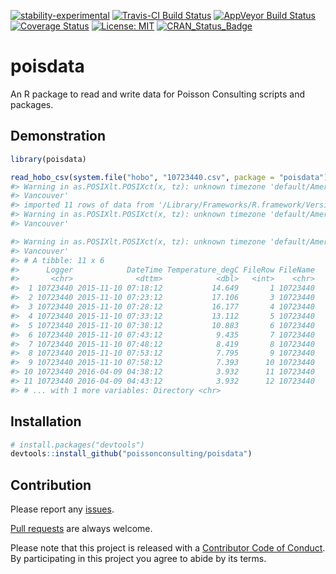 
<!-- README.md is generated from README.Rmd. Please edit that file -->

[![stability-experimental](https://img.shields.io/badge/stability-experimental-orange.svg)](https://github.com/joethorley/stability-badges#experimental)
[![Travis-CI Build
Status](https://travis-ci.org/poissonconsulting/poisdata.svg?branch=master)](https://travis-ci.org/poissonconsulting/poisdata)
[![AppVeyor Build
Status](https://ci.appveyor.com/api/projects/status/github/poissonconsulting/poisdata?branch=master&svg=true)](https://ci.appveyor.com/project/poissonconsulting/poisdata)
[![Coverage
Status](https://img.shields.io/codecov/c/github/poissonconsulting/poisdata/master.svg)](https://codecov.io/github/poissonconsulting/poisdata?branch=master)
[![License:
MIT](https://img.shields.io/badge/License-MIT-blue.svg)](https://opensource.org/licenses/MIT)
[![CRAN\_Status\_Badge](http://www.r-pkg.org/badges/version/poisdata)](https://cran.r-project.org/package=poisdata)

# poisdata

An R package to read and write data for Poisson Consulting scripts and
packages.

## Demonstration

``` r
library(poisdata)

read_hobo_csv(system.file("hobo", "10723440.csv", package = "poisdata"))
#> Warning in as.POSIXlt.POSIXct(x, tz): unknown timezone 'default/America/
#> Vancouver'
#> imported 11 rows of data from '/Library/Frameworks/R.framework/Versions/3.4/Resources/library/poisdata/hobo/10723440.csv'
#> Warning in as.POSIXlt.POSIXct(x, tz): unknown timezone 'default/America/
#> Vancouver'

#> Warning in as.POSIXlt.POSIXct(x, tz): unknown timezone 'default/America/
#> Vancouver'
#> # A tibble: 11 x 6
#>      Logger            DateTime Temperature_degC FileRow FileName
#>       <chr>              <dttm>            <dbl>   <int>    <chr>
#>  1 10723440 2015-11-10 07:18:12           14.649       1 10723440
#>  2 10723440 2015-11-10 07:23:12           17.106       3 10723440
#>  3 10723440 2015-11-10 07:28:12           16.177       4 10723440
#>  4 10723440 2015-11-10 07:33:12           13.112       5 10723440
#>  5 10723440 2015-11-10 07:38:12           10.883       6 10723440
#>  6 10723440 2015-11-10 07:43:12            9.435       7 10723440
#>  7 10723440 2015-11-10 07:48:12            8.419       8 10723440
#>  8 10723440 2015-11-10 07:53:12            7.795       9 10723440
#>  9 10723440 2015-11-10 07:58:12            7.393      10 10723440
#> 10 10723440 2016-04-09 04:38:12            3.932      11 10723440
#> 11 10723440 2016-04-09 04:43:12            3.932      12 10723440
#> # ... with 1 more variables: Directory <chr>
```

## Installation

``` r
# install.packages("devtools")
devtools::install_github("poissonconsulting/poisdata")
```

## Contribution

Please report any
[issues](https://github.com/poissonconsulting/poisdata/issues).

[Pull requests](https://github.com/poissonconsulting/poisdata/pulls) are
always welcome.

Please note that this project is released with a [Contributor Code of
Conduct](https://github.com/poissonconsulting/poisdata/blob/master/CONDUCT.md).
By participating in this project you agree to abide by its terms.
